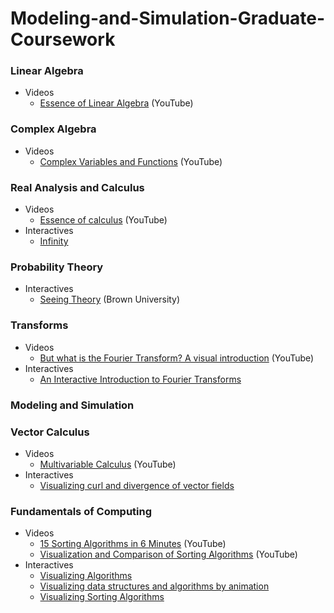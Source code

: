 # Modeling-and-Simulation-Graduate-Coursework

### Linear Algebra
- Videos
  - [Essence of Linear Algebra](https://www.youtube.com/playlist?list=PLZHQObOWTQDMsr9K-rj53DwVRMYO3t5Yr) (YouTube)

### Complex Algebra
- Videos
  - [Complex Variables and Functions](https://www.youtube.com/playlist?list=PLdgVBOaXkb9CNMqbsL9GTWwU542DiRrPB) (YouTube)

### Real Analysis and Calculus
- Videos
  - [Essence of calculus](https://www.youtube.com/playlist?list=PLZHQObOWTQDMsr9K-rj53DwVRMYO3t5Yr) (YouTube)
- Interactives
  - [Infinity](https://mathigon.org/world/Infinity)

### Probability Theory
- Interactives
  - [Seeing Theory](https://seeing-theory.brown.edu/) (Brown University)

### Transforms
- Videos
  - [But what is the Fourier Transform? A visual introduction](https://www.youtube.com/watch?v=spUNpyF58BY) (YouTube)
- Interactives
  - [An Interactive Introduction to Fourier Transforms](http://www.jezzamon.com/fourier/)

### Modeling and Simulation

### Vector Calculus
- Videos
  - [Multivariable Calculus](https://www.youtube.com/playlist?list=PLSQl0a2vh4HC5feHa6Rc5c0wbRTx56nF7) (YouTube)
- Interactives
  - [Visualizing curl and divergence of vector fields](https://lsr_lab.gitlab.io/field_flow/html/index.html)

### Fundamentals of Computing
- Videos
  - [15 Sorting Algorithms in 6 Minutes](https://www.youtube.com/watch?v=kPRA0W1kECg) (YouTube)
  - [Visualization and Comparison of Sorting Algorithms](https://www.youtube.com/watch?v=ZZuD6iUe3Pc) (YouTube)
- Interactives
  - [Visualizing Algorithms](https://bost.ocks.org/mike/algorithms/)
  - [Visualizing data structures and algorithms by animation](https://visualgo.net/en)
  - [Visualizing Sorting Algorithms](http://sorting.at/)

